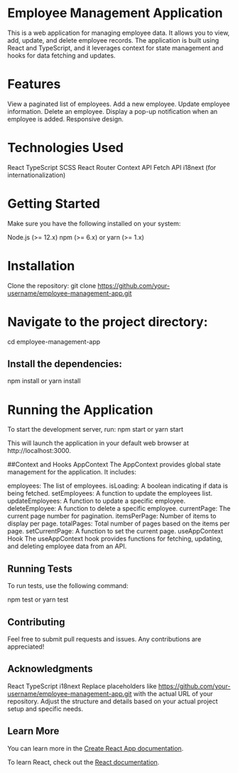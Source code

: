 # Employee Management Application
This is a web application for managing employee data. It allows you to view, add, update, and delete employee records. The application is built using React and TypeScript, and it leverages context for state management and hooks for data fetching and updates.

# Features
View a paginated list of employees.
Add a new employee.
Update employee information.
Delete an employee.
Display a pop-up notification when an employee is added.
Responsive design.

# Technologies Used
React
TypeScript
SCSS
React Router
Context API
Fetch API
i18next (for internationalization)

# Getting Started
Make sure you have the following installed on your system:

Node.js (>= 12.x)
npm (>= 6.x) or yarn (>= 1.x)

# Installation
Clone the repository:
git clone https://github.com/your-username/employee-management-app.git

# Navigate to the project directory:
cd employee-management-app  

## Install the dependencies:

npm install or yarn install
# Running the Application
To start the development server, run:
npm start or yarn start

This will launch the application in your default web browser at http://localhost:3000.


##Context and Hooks
AppContext
The AppContext provides global state management for the application. It includes:

employees: The list of employees.
isLoading: A boolean indicating if data is being fetched.
setEmployees: A function to update the employees list.
updateEmployees: A function to update a specific employee.
deleteEmployee: A function to delete a specific employee.
currentPage: The current page number for pagination.
itemsPerPage: Number of items to display per page.
totalPages: Total number of pages based on the items per page.
setCurrentPage: A function to set the current page.
useAppContext Hook
The useAppContext hook provides functions for fetching, updating, and deleting employee data from an API.

## Running Tests
To run tests, use the following command:

npm test or yarn test
## Contributing
Feel free to submit pull requests and issues. Any contributions are appreciated!

## Acknowledgments
React
TypeScript
i18next
Replace placeholders like https://github.com/your-username/employee-management-app.git with the actual URL of your repository. Adjust the structure and details based on your actual project setup and specific needs.

## Learn More

You can learn more in the [Create React App documentation](https://facebook.github.io/create-react-app/docs/getting-started).

To learn React, check out the [React documentation](https://reactjs.org/).
